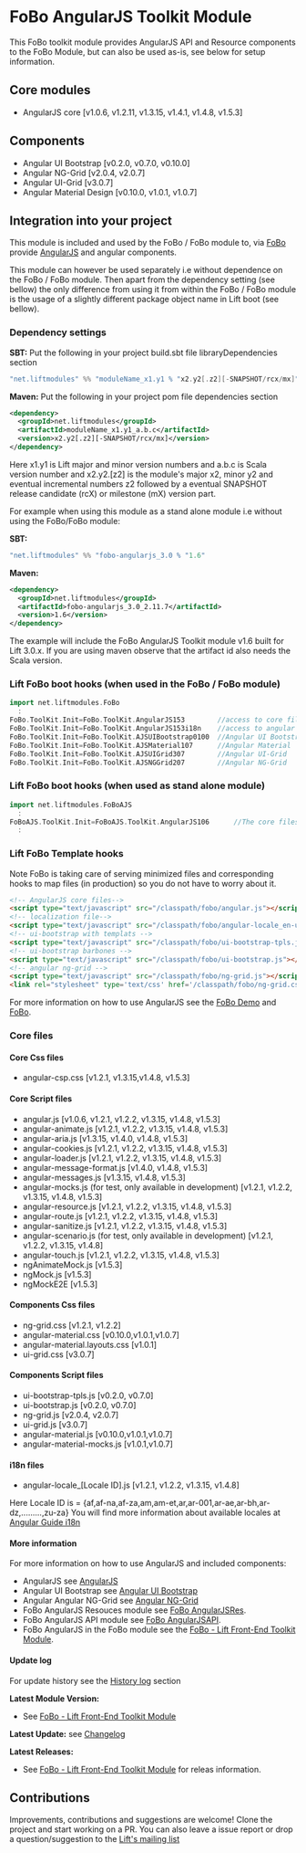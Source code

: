 # FoBo AngularJS Toolkit Module

This FoBo toolkit module provides AngularJS API and Resource components to the FoBo Module, 
but can also be used as-is, see below for setup information.

## Core modules 

- AngularJS core [v1.0.6, v1.2.11, v1.3.15, v1.4.1, v1.4.8, v1.5.3]

## Components

- Angular UI Bootstrap [v0.2.0, v0.7.0, v0.10.0]
- Angular NG-Grid [v2.0.4, v2.0.7]
- Angular UI-Grid [v3.0.7]
- Angular Material Design [v0.10.0, v1.0.1, v1.0.7]

## Integration into your project 

This module is included and used by the FoBo / FoBo module to, via [FoBo](https://github.com/karma4u101/FoBo/blob/master/README.md) 
provide [AngularJS](http://angularjs.org/) and angular components. 

This module can however be used separately i.e without dependence on the FoBo / FoBo module. 
Then apart from the dependency setting (see bellow) the only difference from using it from within the 
FoBo / FoBo module is the usage of a slightly different package object name in Lift boot (see bellow). 

### Dependency settings

**SBT:**
Put the following in your project build.sbt file libraryDependencies section 
```scala
"net.liftmodules" %% "moduleName_x1.y1 % "x2.y2[.z2][-SNAPSHOT/rcx/mx]"
```
**Maven:** 
Put the following in your project pom file dependencies section 
```xml
<dependency>
  <groupId>net.liftmodules</groupId>
  <artifactId>moduleName_x1.y1_a.b.c</artifactId>
  <version>x2.y2[.z2][-SNAPSHOT/rcx/mx]</version>
</dependency>
```
Here x1.y1 is Lift major and minor version numbers and a.b.c is Scala
version number and x2.y2.[z2] is the module's major x2, minor y2 and
eventual incremental numbers z2 followed by a eventual SNAPSHOT 
release candidate (rcX) or milestone (mX) version part.

For example when using this module as a stand alone module i.e without using the FoBo/FoBo module:

**SBT:**
```scala
"net.liftmodules" %% "fobo-angularjs_3.0 % "1.6"
``` 
**Maven:**
```xml      
<dependency>
  <groupId>net.liftmodules</groupId>
  <artifactId>fobo-angularjs_3.0_2.11.7</artifactId>
  <version>1.6</version>
</dependency>
```
The example will include the FoBo AngularJS Toolkit module v1.6 built for Lift 3.0.x. 
If you are using maven observe that the artifact id also needs the Scala version.

### Lift FoBo boot hooks (when used in the FoBo / FoBo module)
```scala
import net.liftmodules.FoBo 
  :
FoBo.ToolKit.Init=FoBo.ToolKit.AngularJS153        //access to core files 
FoBo.ToolKit.Init=FoBo.ToolKit.AngularJS153i18n    //access to angular i18n files 
FoBo.ToolKit.Init=FoBo.ToolKit.AJSUIBootstrap0100  //Angular UI Bootstrap
FoBo.ToolKit.Init=FoBo.ToolKit.AJSMaterial107      //Angular Material
FoBo.ToolKit.Init=FoBo.ToolKit.AJSUIGrid307        //Angular UI-Grid
FoBo.ToolKit.Init=FoBo.ToolKit.AJSNGGrid207        //Angular NG-Grid
```
### Lift FoBo boot hooks (when used as stand alone module)
```scala
import net.liftmodules.FoBoAJS 
  :
FoBoAJS.ToolKit.Init=FoBoAJS.ToolKit.AngularJS106      //The core files 
  :
```
### Lift FoBo Template hooks

Note FoBo is taking care of serving minimized files and corresponding hooks to map files (in production) so you 
do not have to worry about it. 
```html
<!-- AngularJS core files-->
<script type="text/javascript" src="/classpath/fobo/angular.js"></script>
<!-- localization file-->
<script type="text/javascript" src="/classpath/fobo/angular-locale_en-us.js"></script>
<!-- ui-bootstrap with templats -->
<script type="text/javascript" src="/classpath/fobo/ui-bootstrap-tpls.js"></script>
<!-- ui-bootstrap barbones -->
<script type="text/javascript" src="/classpath/fobo/ui-bootstrap.js"></script>
<!-- angular ng-grid -->
<script type="text/javascript" src="/classpath/fobo/ng-grid.js"></script>
<link rel="stylesheet" type='text/css' href='/classpath/fobo/ng-grid.css'>
```

For more information on how to use AngularJS see the [FoBo Demo](http://www.media4u101.se/fobo-lift-template-demo/) and [FoBo](https://github.com/karma4u101/FoBo/blob/master/README.md).  

### Core files

#### Core Css files

- angular-csp.css [v1.2.1, v1.3.15,v1.4.8, v1.5.3]

#### Core Script files

- angular.js [v1.0.6, v1.2.1, v1.2.2, v1.3.15, v1.4.8, v1.5.3]
- angular-animate.js [v1.2.1, v1.2.2, v1.3.15, v1.4.8, v1.5.3]
- angular-aria.js [v1.3.15, v1.4.0, v1.4.8, v1.5.3]
- angular-cookies.js [v1.2.1, v1.2.2, v1.3.15, v1.4.8, v1.5.3]
- angular-loader.js [v1.2.1, v1.2.2, v1.3.15, v1.4.8, v1.5.3]
- angular-message-format.js [v1.4.0, v1.4.8, v1.5.3]
- angular-messages.js [v1.3.15, v1.4.8, v1.5.3]
- angular-mocks.js (for test, only available in development) [v1.2.1, v1.2.2, v1.3.15, v1.4.8, v1.5.3]
- angular-resource.js [v1.2.1, v1.2.2, v1.3.15, v1.4.8, v1.5.3]
- angular-route.js [v1.2.1, v1.2.2, v1.3.15, v1.4.8, v1.5.3]
- angular-sanitize.js [v1.2.1, v1.2.2, v1.3.15, v1.4.8, v1.5.3]
- angular-scenario.js (for test, only available in development) [v1.2.1, v1.2.2, v1.3.15, v1.4.8] 
- angular-touch.js [v1.2.1, v1.2.2, v1.3.15, v1.4.8, v1.5.3]
- ngAnimateMock.js [v1.5.3]
- ngMock.js [v1.5.3]
- ngMockE2E [v1.5.3]

#### Components Css files

- ng-grid.css [v1.2.1, v1.2.2]
- angular-material.css [v0.10.0,v1.0.1,v1.0.7]
- angular-material.layouts.css [v1.0.1]
- ui-grid.css [v3.0.7]


#### Components Script files

- ui-bootstrap-tpls.js [v0.2.0, v0.7.0]
- ui-bootstrap.js [v0.2.0, v0.7.0]
- ng-grid.js [v2.0.4, v2.0.7]
- ui-grid.js [v3.0.7]
- angular-material.js [v0.10.0,v1.0.1,v1.0.7]
- angular-material-mocks.js [v1.0.1,v1.0.7]
 
#### i18n files

- angular-locale_[Locale ID].js [v1.2.1, v1.2.2, v1.3.15, v1.4.8]

Here Locale ID is = {af,af-na,af-za,am,am-et,ar,ar-001,ar-ae,ar-bh,ar-dz,.........,zu-za}
You will find more information about available locales at [Angular Guide i18n](http://docs.angularjs.org/guide/i18n)

#### More information
 
For more information on how to use AngularJS and included components:
- AngularJS see [AngularJS](http://angularjs.org/)
- Angular UI Bootstrap see [Angular UI Bootstrap](http://angular-ui.github.io/bootstrap/)
- Angular Angular NG-Grid see [Angular NG-Grid](http://angular-ui.github.io/ng-grid/)
- FoBo AngularJS Resouces module see [FoBo AngularJSRes](https://github.com/karma4u101/FoBo/Angular/AngularJSRes).
- FoBo AngularJS API module see [FoBo AngularJSAPI](https://github.com/karma4u101/FoBo/Angular/AngularJSAPI).
- FoBo AngularJS in the FoBo module see the [FoBo - Lift Front-End Toolkit Module](https://github.com/karma4u101/FoBo).

#### Update log

For update history see the [History log](https://github.com/karma4u101/FoBo/tree/master/CHANGELOG.md#history-log) section

**Latest Module Version:**
- See [FoBo - Lift Front-End Toolkit Module](https://github.com/karma4u101/FoBo)  

**Latest Update:**
see [Changelog](https://github.com/karma4u101/FoBo/blob/develop/CHANGELOG.md)

**Latest Releases:**
- See [FoBo - Lift Front-End Toolkit Module](https://github.com/karma4u101/FoBo) for releas information.

## Contributions
Improvements, contributions and suggestions are welcome! Clone the project and start working on a PR. You can also leave a issue report or drop a question/suggestion to the [Lift's mailing list](http://groups.google.com/group/liftweb/) 

 


